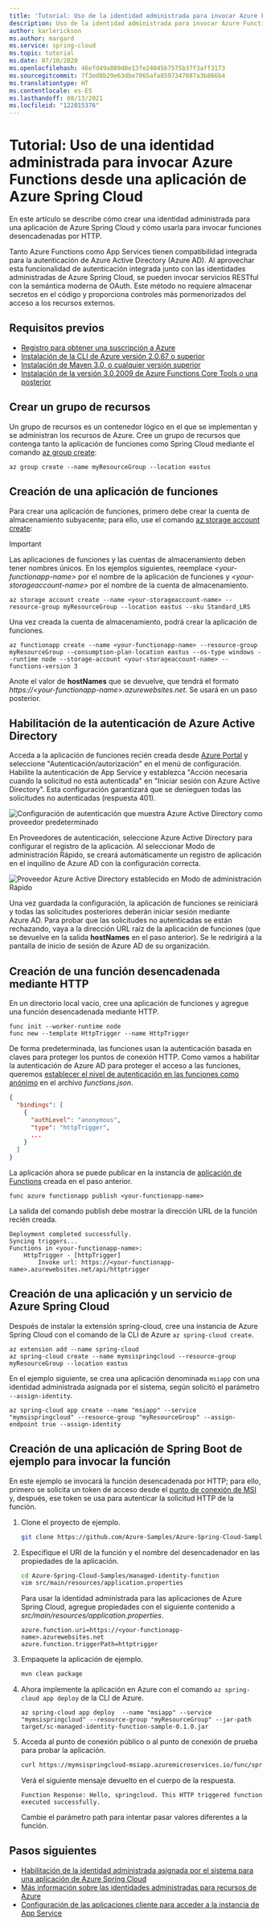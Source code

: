 ```yaml
---
title: 'Tutorial: Uso de la identidad administrada para invocar Azure Functions'
description: Uso de la identidad administrada para invocar Azure Functions desde una aplicación de Azure Spring Cloud
author: karlerickson
ms.author: margard
ms.service: spring-cloud
ms.topic: tutorial
ms.date: 07/10/2020
ms.openlocfilehash: 46efd49a809d8e13fe24045b7575b37f3aff3173
ms.sourcegitcommit: 7f3ed8b29e63dbe7065afa8597347887a3b866b4
ms.translationtype: HT
ms.contentlocale: es-ES
ms.lasthandoff: 08/13/2021
ms.locfileid: "122015376"
---
```

# <a name="tutorial-use-a-managed-identity-to-invoke-azure-functions-from-an-azure-spring-cloud-app"></a>Tutorial: Uso de una identidad administrada para invocar Azure Functions desde una aplicación de Azure Spring Cloud

En este artículo se describe cómo crear una identidad administrada para una aplicación de Azure Spring Cloud y cómo usarla para invocar funciones desencadenadas por HTTP.

Tanto Azure Functions como App Services tienen compatibilidad integrada para la autenticación de Azure Active Directory (Azure AD). Al aprovechar esta funcionalidad de autenticación integrada junto con las identidades administradas de Azure Spring Cloud, se pueden invocar servicios RESTful con la semántica moderna de OAuth. Este método no requiere almacenar secretos en el código y proporciona controles más pormenorizados del acceso a los recursos externos.

## <a name="prerequisites"></a>Requisitos previos

* [Registro para obtener una suscripción a Azure](https://azure.microsoft.com/free/)
* [Instalación de la CLI de Azure versión 2.0.67 o superior](/cli/azure/install-azure-cli)
* [Instalación de Maven 3.0, o cualquier versión superior](https://maven.apache.org/download.cgi)
* [Instalación de la versión 3.0.2009 de Azure Functions Core Tools o una posterior](../azure-functions/functions-run-local.md#install-the-azure-functions-core-tools)

## <a name="create-a-resource-group"></a>Crear un grupo de recursos

Un grupo de recursos es un contenedor lógico en el que se implementan y se administran los recursos de Azure. Cree un grupo de recursos que contenga tanto la aplicación de funciones como Spring Cloud mediante el comando [az group create](/cli/azure/group#az_group_create):

```azurecli
az group create --name myResourceGroup --location eastus
```

## <a name="create-a-function-app"></a>Creación de una aplicación de funciones

Para crear una aplicación de funciones, primero debe crear la cuenta de almacenamiento subyacente; para ello, use el comando [az storage account create](/cli/azure/storage/account#az_storage_account_create):

> [!Important]
> Las aplicaciones de funciones y las cuentas de almacenamiento deben tener nombres únicos. En los ejemplos siguientes, reemplace *\<your-functionapp-name>* por el nombre de la aplicación de funciones y *\<your-storageaccount-name>* por el nombre de la cuenta de almacenamiento.

```azurecli
az storage account create --name <your-storageaccount-name> --resource-group myResourceGroup --location eastus --sku Standard_LRS
```

Una vez creada la cuenta de almacenamiento, podrá crear la aplicación de funciones.

```azurecli
az functionapp create --name <your-functionapp-name> --resource-group myResourceGroup --consumption-plan-location eastus --os-type windows --runtime node --storage-account <your-storageaccount-name> --functions-version 3
```

Anote el valor de **hostNames** que se devuelve, que tendrá el formato *https://\<your-functionapp-name>.azurewebsites.net*. Se usará en un paso posterior.

## <a name="enable-azure-active-directory-authentication"></a>Habilitación de la autenticación de Azure Active Directory

Acceda a la aplicación de funciones recién creada desde [Azure Portal](https://portal.azure.com) y seleccione "Autenticación/autorización" en el menú de configuración. Habilite la autenticación de App Service y establezca "Acción necesaria cuando la solicitud no está autenticada" en "Iniciar sesión con Azure Active Directory". Esta configuración garantizará que se denieguen todas las solicitudes no autenticadas (respuesta 401).

![Configuración de autenticación que muestra Azure Active Directory como proveedor predeterminado](media/spring-cloud-tutorial-managed-identities-functions/function-auth-config-1.jpg)

En Proveedores de autenticación, seleccione Azure Active Directory para configurar el registro de la aplicación. Al seleccionar Modo de administración Rápido, se creará automáticamente un registro de aplicación en el inquilino de Azure AD con la configuración correcta.

![Proveedor Azure Active Directory establecido en Modo de administración Rápido](media/spring-cloud-tutorial-managed-identities-functions/function-auth-config-2.jpg)

Una vez guardada la configuración, la aplicación de funciones se reiniciará y todas las solicitudes posteriores deberán iniciar sesión mediante Azure AD. Para probar que las solicitudes no autenticadas se están rechazando, vaya a la dirección URL raíz de la aplicación de funciones (que se devuelve en la salida **hostNames** en el paso anterior). Se le redirigirá a la pantalla de inicio de sesión de Azure AD de su organización.

## <a name="create-an-http-triggered-function"></a>Creación de una función desencadenada mediante HTTP

En un directorio local vacío, cree una aplicación de funciones y agregue una función desencadenada mediante HTTP.

```console
func init --worker-runtime node
func new --template HttpTrigger --name HttpTrigger
```

De forma predeterminada, las funciones usan la autenticación basada en claves para proteger los puntos de conexión HTTP. Como vamos a habilitar la autenticación de Azure AD para proteger el acceso a las funciones, queremos [establecer el nivel de autenticación en las funciones como anónimo](../azure-functions/functions-bindings-http-webhook-trigger.md#secure-an-http-endpoint-in-production) en el archivo *functions.json*.

```json
{
  "bindings": [
    {
      "authLevel": "anonymous",
      "type": "httpTrigger",
      ...
    }
  ]
}
```

La aplicación ahora se puede publicar en la instancia de [aplicación de Functions](#create-a-function-app) creada en el paso anterior.

```console
func azure functionapp publish <your-functionapp-name>
```

La salida del comando publish debe mostrar la dirección URL de la función recién creada.

```output
Deployment completed successfully.
Syncing triggers...
Functions in <your-functionapp-name>:
    HttpTrigger - [httpTrigger]
        Invoke url: https://<your-functionapp-name>.azurewebsites.net/api/httptrigger
```

## <a name="create-azure-spring-cloud-service-and-app"></a>Creación de una aplicación y un servicio de Azure Spring Cloud

Después de instalar la extensión spring-cloud, cree una instancia de Azure Spring Cloud con el comando de la CLI de Azure `az spring-cloud create`.

```azurecli
az extension add --name spring-cloud
az spring-cloud create --name mymsispringcloud --resource-group myResourceGroup --location eastus
```

En el ejemplo siguiente, se crea una aplicación denominada `msiapp` con una identidad administrada asignada por el sistema, según solicitó el parámetro `--assign-identity`.

```azurecli
az spring-cloud app create --name "msiapp" --service "mymsispringcloud" --resource-group "myResourceGroup" --assign-endpoint true --assign-identity
```

## <a name="build-sample-spring-boot-app-to-invoke-the-function"></a>Creación de una aplicación de Spring Boot de ejemplo para invocar la función

En este ejemplo se invocará la función desencadenada por HTTP; para ello, primero se solicita un token de acceso desde el [punto de conexión de MSI](../active-directory/managed-identities-azure-resources/how-to-use-vm-token.md#get-a-token-using-http) y, después, ese token se usa para autenticar la solicitud HTTP de la función.

1. Clone el proyecto de ejemplo.

    ```bash
    git clone https://github.com/Azure-Samples/Azure-Spring-Cloud-Samples.git
    ```

2. Especifique el URI de la función y el nombre del desencadenador en las propiedades de la aplicación.

    ```bash
    cd Azure-Spring-Cloud-Samples/managed-identity-function
    vim src/main/resources/application.properties
    ```

    Para usar la identidad administrada para las aplicaciones de Azure Spring Cloud, agregue propiedades con el siguiente contenido a *src/main/resources/application.properties*.

    ```properties
    azure.function.uri=https://<your-functionapp-name>.azurewebsites.net
    azure.function.triggerPath=httptrigger
    ```

3. Empaquete la aplicación de ejemplo.

    ```bash
    mvn clean package
    ```

4. Ahora implemente la aplicación en Azure con el comando `az spring-cloud app deploy` de la CLI de Azure.

    ```azurecli
    az spring-cloud app deploy  --name "msiapp" --service "mymsispringcloud" --resource-group "myResourceGroup" --jar-path target/sc-managed-identity-function-sample-0.1.0.jar
    ```

5. Acceda al punto de conexión público o al punto de conexión de prueba para probar la aplicación.

    ```bash
    curl https://mymsispringcloud-msiapp.azuremicroservices.io/func/springcloud
    ```

    Verá el siguiente mensaje devuelto en el cuerpo de la respuesta.

    ```output
    Function Response: Hello, springcloud. This HTTP triggered function executed successfully.
    ```

    Cambie el parámetro path para intentar pasar valores diferentes a la función.

## <a name="next-steps"></a>Pasos siguientes

* [Habilitación de la identidad administrada asignada por el sistema para una aplicación de Azure Spring Cloud](./how-to-enable-system-assigned-managed-identity.md)
* [Más información sobre las identidades administradas para recursos de Azure](https://github.com/MicrosoftDocs/azure-docs/blob/master/articles/active-directory/managed-identities-azure-resources/overview.md)
* [Configuración de las aplicaciones cliente para acceder a la instancia de App Service](../app-service/configure-authentication-provider-aad.md#configure-client-apps-to-access-your-app-service)
